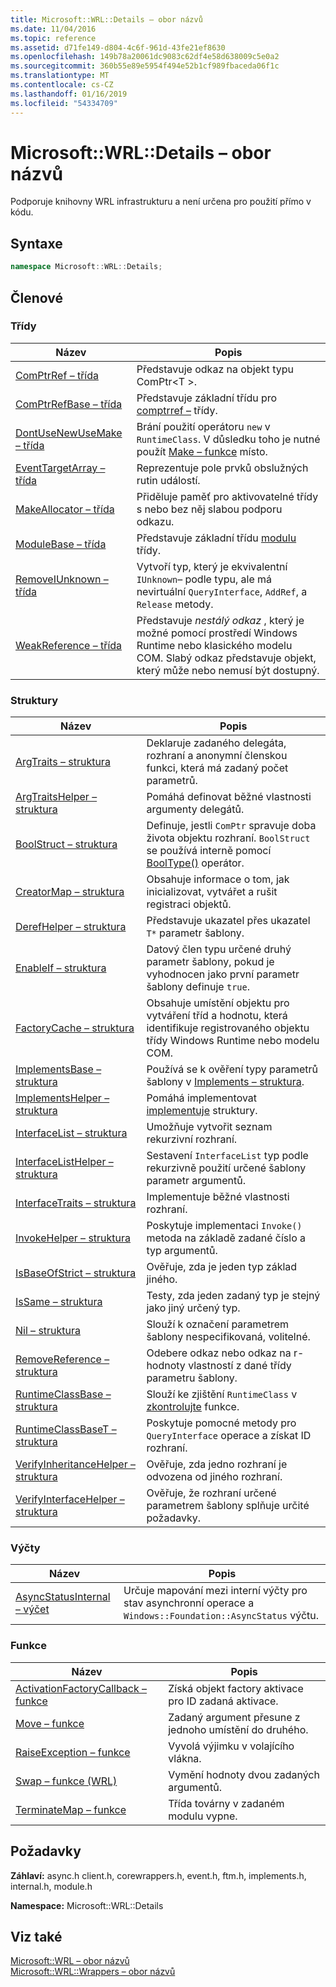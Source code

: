 ```yaml
---
title: Microsoft::WRL::Details – obor názvů
ms.date: 11/04/2016
ms.topic: reference
ms.assetid: d71fe149-d804-4c6f-961d-43fe21ef8630
ms.openlocfilehash: 149b78a20061dc9083c62df4e58d638009c5e0a2
ms.sourcegitcommit: 360b55e89e5954f494e52b1cf989fbaceda06f1c
ms.translationtype: MT
ms.contentlocale: cs-CZ
ms.lasthandoff: 01/16/2019
ms.locfileid: "54334709"
---
```

# <a name="microsoftwrldetails-namespace"></a>Microsoft::WRL::Details – obor názvů

Podporuje knihovny WRL infrastrukturu a není určena pro použití přímo v kódu.

## <a name="syntax"></a>Syntaxe

```cpp
namespace Microsoft::WRL::Details;
```

## <a name="members"></a>Členové

### <a name="classes"></a>Třídy

|Název|Popis|
|----------|-----------------|
|[ComPtrRef – třída](comptrref-class.md)|Představuje odkaz na objekt typu ComPtr\<T >.|
|[ComPtrRefBase – třída](comptrrefbase-class.md)|Představuje základní třídu pro [comptrref –](comptrref-class.md) třídy.|
|[DontUseNewUseMake – třída](dontusenewusemake-class.md)|Brání použití operátoru `new` v `RuntimeClass`. V důsledku toho je nutné použít [Make – funkce](make-function.md) místo.|
|[EventTargetArray – třída](eventtargetarray-class.md)|Reprezentuje pole prvků obslužných rutin událostí.|
|[MakeAllocator – třída](makeallocator-class.md)|Přiděluje paměť pro aktivovatelné třídy s nebo bez něj slabou podporu odkazu.|
|[ModuleBase – třída](modulebase-class.md)|Představuje základní třídu [modulu](module-class.md) třídy.|
|[RemoveIUnknown – třída](removeiunknown-class.md)|Vytvoří typ, který je ekvivalentní `IUnknown`– podle typu, ale má nevirtuální `QueryInterface`, `AddRef`, a `Release` metody.|
|[WeakReference – třída](weakreference-class.md)|Představuje *nestálý odkaz* , který je možné pomocí prostředí Windows Runtime nebo klasického modelu COM. Slabý odkaz představuje objekt, který může nebo nemusí být dostupný.|

### <a name="structures"></a>Struktury

|Název|Popis|
|----------|-----------------|
|[ArgTraits – struktura](argtraits-structure.md)|Deklaruje zadaného delegáta, rozhraní a anonymní členskou funkci, která má zadaný počet parametrů.|
|[ArgTraitsHelper – struktura](argtraitshelper-structure.md)|Pomáhá definovat běžné vlastnosti argumenty delegátů.|
|[BoolStruct – struktura](boolstruct-structure.md)|Definuje, jestli `ComPtr` spravuje doba života objektu rozhraní. `BoolStruct` se používá interně pomocí [BoolType()](comptr-class.md#operator-microsoft-wrl-details-booltype) operátor.|
|[CreatorMap – struktura](creatormap-structure.md)|Obsahuje informace o tom, jak inicializovat, vytvářet a rušit registraci objektů.|
|[DerefHelper – struktura](derefhelper-structure.md)|Představuje ukazatel přes ukazatel `T*` parametr šablony.|
|[EnableIf – struktura](enableif-structure.md)|Datový člen typu určené druhý parametr šablony, pokud je vyhodnocen jako první parametr šablony definuje `true`.|
|[FactoryCache – struktura](factorycache-structure.md)|Obsahuje umístění objektu pro vytváření tříd a hodnotu, která identifikuje registrovaného objektu třídy Windows Runtime nebo modelu COM.|
|[ImplementsBase – struktura](implementsbase-structure.md)|Používá se k ověření typy parametrů šablony v [Implements – struktura](implements-structure.md).|
|[ImplementsHelper – struktura](implementshelper-structure.md)|Pomáhá implementovat [implementuje](implements-structure.md) struktury.|
|[InterfaceList – struktura](interfacelist-structure.md)|Umožňuje vytvořit seznam rekurzivní rozhraní.|
|[InterfaceListHelper – struktura](interfacelisthelper-structure.md)|Sestavení `InterfaceList` typ podle rekurzivně použití určené šablony parametr argumentů.|
|[InterfaceTraits – struktura](interfacetraits-structure.md)|Implementuje běžné vlastnosti rozhraní.|
|[InvokeHelper – struktura](invokehelper-structure.md)|Poskytuje implementaci `Invoke()` metoda na základě zadané číslo a typ argumentů.|
|[IsBaseOfStrict – struktura](isbaseofstrict-structure.md)|Ověřuje, zda je jeden typ základ jiného.|
|[IsSame – struktura](issame-structure.md)|Testy, zda jeden zadaný typ je stejný jako jiný určený typ.|
|[Nil – struktura](nil-structure.md)|Slouží k označení parametrem šablony nespecifikovaná, volitelné.|
|[RemoveReference – struktura](removereference-structure.md)|Odebere odkaz nebo odkaz na r-hodnoty vlastností z dané třídy parametru šablony.|
|[RuntimeClassBase – struktura](runtimeclassbase-structure.md)|Slouží ke zjištění `RuntimeClass` v [zkontrolujte](make-function.md) funkce.|
|[RuntimeClassBaseT – struktura](runtimeclassbaset-structure.md)|Poskytuje pomocné metody pro `QueryInterface` operace a získat ID rozhraní.|
|[VerifyInheritanceHelper – struktura](verifyinheritancehelper-structure.md)|Ověřuje, zda jedno rozhraní je odvozena od jiného rozhraní.|
|[VerifyInterfaceHelper – struktura](verifyinterfacehelper-structure.md)|Ověřuje, že rozhraní určené parametrem šablony splňuje určité požadavky.|

### <a name="enumerations"></a>Výčty

|Název|Popis|
|----------|-----------------|
|[AsyncStatusInternal – výčet](asyncstatusinternal-enumeration.md)|Určuje mapování mezi interní výčty pro stav asynchronní operace a `Windows::Foundation::AsyncStatus` výčtu.|

### <a name="functions"></a>Funkce

|Název|Popis|
|----------|-----------------|
|[ActivationFactoryCallback – funkce](activationfactorycallback-function.md)|Získá objekt factory aktivace pro ID zadaná aktivace.|
|[Move – funkce](move-function.md)|Zadaný argument přesune z jednoho umístění do druhého.|
|[RaiseException – funkce](raiseexception-function.md)|Vyvolá výjimku v volajícího vlákna.|
|[Swap – funkce (WRL)](swap-function-wrl.md)|Vymění hodnoty dvou zadaných argumentů.|
|[TerminateMap – funkce](terminatemap-function.md)|Třída továrny v zadaném modulu vypne.|

## <a name="requirements"></a>Požadavky

**Záhlaví:** async.h client.h, corewrappers.h, event.h, ftm.h, implements.h, internal.h, module.h

**Namespace:** Microsoft::WRL::Details

## <a name="see-also"></a>Viz také

[Microsoft::WRL – obor názvů](microsoft-wrl-namespace.md)<br/>
[Microsoft::WRL::Wrappers – obor názvů](microsoft-wrl-wrappers-namespace.md)